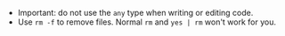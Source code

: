 - Important: do not use the `any` type when writing or editing code.
- Use `rm -f` to remove files. Normal `rm` and `yes | rm` won't work for you.